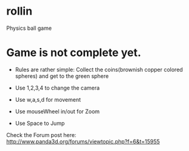 rollin
======

Physics ball game


# Game is not complete yet.
- Rules are rather simple: Collect the coins(brownish copper colored spheres) and get to the green sphere

- Use 1,2,3,4 to change the camera

- Use w,a,s,d for movement

- Use mouseWheel in/out for Zoom 

- Use Space to Jump

Check the Forum post here: http://www.panda3d.org/forums/viewtopic.php?f=6&t=15955
